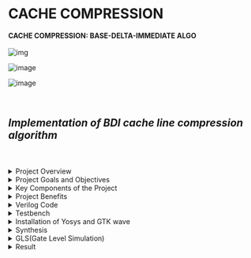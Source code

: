 # CACHE COMPRESSION

**CACHE COMPRESSION: BASE-DELTA-IMMEDIATE ALGO**
<br/>
<br/>
![img](https://askleo.askleomedia.com/wp-content/uploads/2013/11/cache.jpg)
<br/>

![image](https://github.com/ShashidharReddy01/pes_cache_compression/assets/142148810/b4ce88f5-53f2-4b11-a3f3-832c2ee18c89)

![image](https://github.com/ShashidharReddy01/pes_cache_compression/assets/142148810/3689c477-553f-4155-aa65-ae04b27a713d)

<br/>

## *Implementation of BDI cache line compression algorithm*

<br/>
<br/>
<details>
<summary>Project Overview</summary>
  
### **Project Overview:**

**1. Cache Memory:** Cache memory is a crucial component in modern CPUs. It provides a small, high-speed memory that stores frequently accessed data, reducing the time required to access data from slower main memory. Cache memory typically consists of multiple levels, such as L1, L2, and L3 caches, with each level having different characteristics.

**2. Cache Compression:** Cache compression techniques are employed to maximize the effective use of limited on-chip cache resources. Compressed cache entries occupy less space, which can lead to higher cache hit rates and better overall system performance.

**3. BDI (Base Delta Immediate) Algorithm:** BDI is a simple yet efficient compression algorithm designed for use in cache memory. It focuses on compressing common in-cache data patterns while minimizing the impact on cache access latency. The BDI algorithm often employs delta encoding, where the difference between consecutive values is stored instead of the actual values.
</details>
<details>
<summary>Project Goals and Objectives</summary>
  
### **Project Goals and Objectives:**

- **Increase Cache Capacity:** The primary goal of this project is to increase the effective capacity of the cache by compressing data before storing it. This can potentially reduce cache misses and improve CPU performance.

- **Low Latency:** To maintain high-speed cache access, the BDI algorithm is chosen for its simplicity and minimal decompression/compression latency. It ensures that the time required to access data from the cache is not negatively affected.

- **Verilog Implementation:** The project is implemented in Verilog, a hardware description language commonly used for digital circuit design. Verilog allows for the description of hardware components and their interactions.
</details>
<details>
<summary>Key Components of the Project</summary>
  
### **Key Components of the Project:**

- **BDI Compression Module:** This module is responsible for implementing the BDI compression algorithm. It takes cache data as input and produces compressed data for storage in the cache.

- **BDI Decompression Module:** This module is responsible for decompressing data when it is read from the cache. It reverses the compression process to provide the original data to the CPU.

- **Cache Controller:** The cache controller manages the flow of data in and out of the cache. It interacts with the compression and decompression modules to ensure correct data storage and retrieval.

- **Testing and Verification:** Rigorous testing and verification are essential to ensure that the compression and decompression processes work correctly and do not introduce errors or latency.
</details>
<details>
<summary>Project Benefits</summary>
  
### **Project Benefits:**


- Improved Cache Performance: Compressed cache entries occupy less space, allowing for more data to be stored in the cache, potentially reducing cache misses and improving overall CPU performance.

- Efficient Use of Resources: By choosing the BDI algorithm for compression, the project aims to strike a balance between compression efficiency and low latency, ensuring that cache access remains fast.

- Hardware Implementation: The use of Verilog enables the project to be implemented directly in hardware, making it suitable for integration into various CPU architectures.
</details>

<details>
<summary>Verilog Code</summary>
  
```
  module pes_cache_compression(clock,UnCompressedCache,CompressedCache,DeCompressedCache);
input clock;
input [255:0]UnCompressedCache;
output reg[255:0]CompressedCache,DeCompressedCache;
reg mark8_1=0,mark8_2=0,mark8_3=0;
reg mark4_1 = 0, mark4_2 = 0,mark4_3 = 0,mark4_4 = 0,mark4_5 = 0,mark4_6 = 0,mark4_7 = 0;
reg mark2_1 = 0, mark2_2 = 0,mark2_3 = 0,mark2_4 = 0,mark2_5 = 0,mark2_6 = 0,mark2_7 = 0,mark2_8 = 0,
    mark2_9 = 0,mark2_10 = 0,mark2_11 = 0,mark2_12 = 0,mark2_13 = 0,mark2_14 = 0,mark2_15 = 0;

reg [95:0]CCL1,CCL4;
reg [127:0]CCL2;
reg [191:0]CCL3;
reg [159:0]CCL5;
reg [143:0]CCL6;

reg CoN1,CoN2,CoN3,CoN4,CoN5,CoN6,CoN7,CoN8;
reg [63:0]Base8;
reg [63:0]del8_1,del8_2,del8_3;
reg [31:0]Base4;
reg [31:0] del4_1,del4_2,del4_3,del4_4,del4_5,del4_6,del4_7;
reg [15:0]Base2;
reg [15:0] del2_1,del2_2,del2_3,del2_4,del2_5,del2_6,del2_7,del2_8,del2_9,del2_10,del2_11,del2_12,del2_13,del2_14,del2_15;




//COMPRESSOR BLOCK

always @ (posedge clock)
begin

Base8 = UnCompressedCache[63:0]; //Base is the first value
Base4 = UnCompressedCache[31:0];
Base2 = UnCompressedCache[15:0];

$display("input = %h\n",UnCompressedCache);

//BASE 8

//Calculating all the deltas
if (Base8 > UnCompressedCache[127:64])
del8_1 = Base8 - UnCompressedCache[127:64];
else 
begin
del8_1 = UnCompressedCache[127:64] - Base8 ;
mark8_1 =1;
end

if (Base8 > UnCompressedCache[191:128])
del8_2 = Base8 - UnCompressedCache[191:128];
else 
begin
del8_2 = UnCompressedCache[191:128] - Base8 ;
mark8_2 = 1;
end

if (Base8 > UnCompressedCache[255:192])
del8_3 = Base8 - UnCompressedCache[255:192];
else 
begin
del8_3 = UnCompressedCache[255:192] - Base8 ;
mark8_3=1;
end
$display (" 8_1: del1= %h, del2 =%h, del3 = %h \n",del8_1,del8_2,del8_3);


// Delta = 1 byte
if( ((del8_1[63:8]==56'hFFFFFFFFFFFFFF) || (del8_1[63:8]==56'h00000000000000)) && ((del8_2[63:8]==56'hFFFFFFFFFFFFFF) || (del8_2[63:8]==56'h00000000000000))
		&& ((del8_3[63:8]==56'hFFFFFFFFFFFFFF) || (del8_3[63:8]==56'h00000000000000)))
begin
CoN1=1;
CCL1 = {del8_3[7:0],del8_2[7:0],del8_1[7:0],8'd0,Base8};
end

else 
begin
CoN1 =0;
end
$display ("CoN1 = %b, CCL1 = %h ", CoN1,CCL1);

// Delta = 2 bytes
if( ((del8_1[63:16]==48'hFFFFFFFFFFFF) || (del8_1[63:16]==48'h000000000000)) && ((del8_2[63:16]==48'hFFFFFFFFFFFF) || (del8_2[63:16]==48'h000000000000))
		&& ((del8_3[63:16]==48'hFFFFFFFFFFFF) || (del8_3[63:16]==48'h000000000000)))
begin
CoN2=1;
CCL2 = {del8_3[15:0],del8_2[15:0],del8_1[15:0],16'd0,Base8};
end

else 
begin
CoN2 =0;
end
$display ("CoN2 = %b, CCL2 = %h ", CoN2,CCL2);

// Delta = 4 bytes
if( ((del8_1[63:32]==32'hFFFFFFFF) || (del8_1[63:32]==32'h00000000)) && ((del8_2[63:32]==32'hFFFFFFFF) || (del8_2[63:32]==32'h00000000))
		&& ((del8_3[63:32]==32'hFFFFFFFF) || (del8_3[63:32]==32'h00000000)))
begin
CoN3=1;
CCL3 = {del8_3[31:0],del8_2[31:0],del8_1[31:0],32'd0,Base8};
end

else 
begin
CoN3 =0;
end
$display ("CoN3 = %b, CCL3 = %h ", CoN3,CCL3);



//BASE 4

//Calculating all the deltas

if (Base4 > UnCompressedCache[63:32])
del4_1 = Base4 - UnCompressedCache[63:32];
else 
begin
del4_1 = UnCompressedCache[63:32] - Base4 ;
mark4_1 =1;
end

if (Base4 > UnCompressedCache[95:64])
del4_2 = Base4 - UnCompressedCache[95:64];
else 
begin
del4_2 = UnCompressedCache[95:64] - Base4 ;
mark4_2 =1;
end

if (Base4 > UnCompressedCache[127:96])
del4_3 = Base4 - UnCompressedCache[127:96];
else 
begin
del4_3 = UnCompressedCache[127:96] - Base4 ;
mark4_3 =1;
end

if (Base4 > UnCompressedCache[159:128])
del4_4 = Base4 - UnCompressedCache[159:128];
else 
begin
del4_4 = UnCompressedCache[159:128] - Base4 ;
mark4_4 =1;
end

if (Base4 > UnCompressedCache[191:160])
del4_5 = Base4 - UnCompressedCache[191:160];
else 
begin
del4_5 = UnCompressedCache[191:160] - Base4 ;
mark4_5 =1;
end

if (Base4 > UnCompressedCache[223:192])
del4_6 = Base4 - UnCompressedCache[223:192];
else 
begin
del4_6 = UnCompressedCache[223:192] - Base4 ;
mark4_6 =1;
end

if (Base4 > UnCompressedCache[255:224])
del4_7 = Base4 - UnCompressedCache[255:224];
else 
begin
del4_7 = UnCompressedCache[255:224] - Base4 ;
mark4_7 =1;
end


$display (" BASE 4: del1= %h, del2 =%h, del3 = %h del4 = %h del5 = %h del6 = %h del7 = %h\n",del4_1,del4_2,del4_3,del4_4,del4_5,del4_6,del4_7);


// DELTA = 1 BYTE 
if( ((del4_1[31:8]==24'hFFFFFF) || (del4_1[31:8]==24'h000000)) && ((del4_2[31:8]==24'hFFFFFF) || (del4_2[31:8]==24'h000000))
		&& ((del4_3[31:8]==24'hFFFFFF) || (del4_3[31:8]==24'h000000))  && ((del4_4[31:8]==24'hFFFFFF) || (del4_4[31:8]==24'h000000))  
		&& ((del4_5[31:8]==24'hFFFFFF) || (del4_5[31:8]==24'h000000))  && ((del4_6[31:8]==24'hFFFFFF) || (del4_6[31:8]==24'h000000))
		&& ((del4_7[31:8]==24'hFFFFFF) || (del4_7[31:8]==24'h000000)))
begin
CoN4=1;
CCL4 = {del4_7[7:0],del4_6[7:0],del4_5[7:0],del4_4[7:0],del4_3[7:0],del4_2[7:0],del4_1[7:0],8'd0,Base4};
end

else 
begin
CoN4 =0;
end
$display ("CoN4 = %b, CCL4 = %h ", CoN4,CCL4);


// DELTA = 2 BYTES
if( ((del4_1[31:16]==16'hFFFF) || (del4_1[31:16]==16'h0000)) && ((del4_2[31:16]==16'hFFFF) || (del4_2[31:16]==16'h0000))
		&& ((del4_3[31:16]==16'hFFFF) || (del4_3[31:16]==16'h0000))  && ((del4_4[31:16]==16'hFFFF) || (del4_4[31:16]==16'h0000))  
		&& ((del4_5[31:16]==16'hFFFF) || (del4_5[31:16]==16'h0000))  && ((del4_6[31:16]==16'hFFFF) || (del4_6[31:16]==16'h0000))
		&& ((del4_7[31:16]==16'hFFFF) || (del4_7[31:16]==16'h0000)))
begin
CoN5=1;
CCL5 = {del4_7[15:0],del4_6[15:0],del4_5[15:0],del4_4[15:0],del4_3[15:0],del4_2[15:0],del4_1[15:0],16'd0,Base4};
end

else 
begin
CoN5 =0;
end
$display ("CoN5 = %b, CCL5 = %h ", CoN5,CCL5);



//BASE 2

//Calculating all the deltas

if (Base2 > UnCompressedCache[31:16])
del2_1 = Base2 - UnCompressedCache[31:16];
else 
begin
del2_1 = UnCompressedCache[31:16] - Base2 ;
mark2_1 =1;
end

if (Base2 > UnCompressedCache[47:32])
del2_2 = Base2 - UnCompressedCache[47:32];
else 
begin
del2_2 = UnCompressedCache[47:32] - Base2 ;
mark2_2 =1;
end

if (Base2 > UnCompressedCache[63:48])
del2_3 = Base2 - UnCompressedCache[63:48];
else 
begin
del2_3 = UnCompressedCache[63:48] - Base2 ;
mark2_3 =1;
end

if (Base2 > UnCompressedCache[79:64])
del2_4 = Base2 - UnCompressedCache[79:64];
else 
begin
del2_4 = UnCompressedCache[79:64] - Base2 ;
mark2_4 =1;
end

if (Base2 > UnCompressedCache[95:80])
del2_5 = Base2 - UnCompressedCache[95:80];
else 
begin
del2_5 = UnCompressedCache[95:80] - Base2 ;
mark2_5 =1;
end

if (Base2 > UnCompressedCache[111:96])
del2_6 = Base2 - UnCompressedCache[111:96];
else 
begin
del2_6 = UnCompressedCache[111:96] - Base2 ;
mark2_6 =1;
end

if (Base2 > UnCompressedCache[127:112])
del2_6 = Base2 - UnCompressedCache[127:112];
else 
begin
del2_6 = UnCompressedCache[127:112] - Base2 ;
mark2_6 =1;
end

if (Base2 > UnCompressedCache[143:128])
del2_7 = Base2 - UnCompressedCache[143:128];
else 
begin
del2_7 = UnCompressedCache[143:128] - Base2 ;
mark2_7 =1;
end

if (Base2 > UnCompressedCache[159:144])
del2_8 = Base2 - UnCompressedCache[159:144];
else 
begin
del2_8 = UnCompressedCache[159:144] - Base2 ;
mark2_8 =1;
end

if (Base2 > UnCompressedCache[175:160])
del2_9 = Base2 - UnCompressedCache[175:160];
else 
begin
del2_9 = UnCompressedCache[175:160] - Base2 ;
mark2_9 =1;
end

if (Base2 > UnCompressedCache[191:176])
del2_10 = Base2 - UnCompressedCache[191:176];
else 
begin
del2_10 = UnCompressedCache[191:176] - Base2 ;
mark2_10 =1;
end

if (Base2 > UnCompressedCache[191:176])
del2_11 = Base2 - UnCompressedCache[191:176];
else 
begin
del2_11 = UnCompressedCache[191:176] - Base2 ;
mark2_11 =1;
end

if (Base2 > UnCompressedCache[207:192])
del2_12 = Base2 - UnCompressedCache[207:192];
else 
begin
del2_12 = UnCompressedCache[207:192] - Base2 ;
mark2_12 =1;
end

if (Base2 > UnCompressedCache[223:208])
del2_13 = Base2 - UnCompressedCache[223:208];
else 
begin
del2_13 = UnCompressedCache[223:208] - Base2 ;
mark2_13 =1;
end

if (Base2 > UnCompressedCache[239:224])
del2_14 = Base2 - UnCompressedCache[239:224];
else 
begin
del2_14 = UnCompressedCache[239:224] - Base2 ;
mark2_14 =1;
end

if (Base2 > UnCompressedCache[255:240])
del2_15 = Base2 - UnCompressedCache[255:240];
else 
begin
del2_15 = UnCompressedCache[255:240] - Base2 ;
mark2_15 =1;
end

$display (" BASE 2: del1= %h, del2 =%h, del3 = %h del4 = %h del5 = %h del6 = %h del7 = %h	del8= %h, del9 =%h, del10 = %h del11 = %h del12 = %h del13 = %h del14 = %h del7 = %h \n"
				,del2_1,del2_2,del2_3,del2_4,del2_5,del2_6,del2_7,del2_8,del2_9,del2_10,del2_11,del2_12,del2_13,del2_14,del2_15);

// DELTA = 1 BYTE 
if( ((del2_1[15:8]==24'hFF) || (del2_1[15:8]==24'h00)) && ((del2_2[15:8]==24'hFF) || (del2_2[15:8]==24'h00))
		&& ((del2_3[15:8]==24'hFF) || (del2_3[15:8]==24'h00))  && ((del2_4[15:8]==24'hFF) || (del2_4[15:8]==24'h00))  
		&& ((del2_5[15:8]==24'hFF) || (del2_5[15:8]==24'h00))  && ((del2_6[15:8]==24'hFF) || (del2_6[15:8]==24'h00))
		&& ((del2_7[15:8]==24'hFF) || (del2_7[15:8]==24'h00))  && ((del2_8[15:8]==24'hFF) || (del2_8[15:8]==24'h00))
		&& ((del2_9[15:8]==24'hFF) || (del2_9[15:8]==24'h00))  && ((del2_10[15:8]==24'hFF) || (del2_10[15:8]==24'h00))
		&& ((del2_11[15:8]==24'hFF)|| (del2_11[15:8]==24'h00))&& ((del2_12[15:8]==24'hFF) || (del2_12[15:8]==24'h00))
		&& ((del2_13[15:8]==24'hFF)|| (del2_13[15:8]==24'h00))&& ((del2_14[15:8]==24'hFF) || (del2_14[15:8]==24'h00))
		&& ((del2_15[15:8]==24'hFF)|| (del2_15[15:8]==24'h00)))
begin
CoN6=1;
CCL6 = {del2_15[7:0],del2_14[7:0],del2_13[7:0],del2_12[7:0],del2_11[7:0],del2_10[7:0],del2_9[7:0],del2_8[7:0],del2_7[7:0],del2_6[7:0],del2_5[7:0],del2_4[7:0],del2_3[7:0],del2_2[7:0],del2_1[7:0],8'd0,Base2};
end

else 
begin
CoN6 =0;
end
$display ("CoN6 = %b, CCL6 = %h ", CoN6,CCL6);
end






// DECOMPRESSOR BLOCK

always @ (posedge clock)
begin

//BASE 8 DEL 1 BYTE
if(CoN1==1)
begin
CompressedCache = CCL1;
DeCompressedCache[63:0] = CompressedCache[63:0]; //Base8

if (mark8_1 ==0)
DeCompressedCache[127:64] = Base8 - CompressedCache[79:72];
else 
DeCompressedCache[127:64] = CompressedCache[79:72]- Base8 ;

if (mark8_2 ==0)
DeCompressedCache[191:128] = Base8 - CompressedCache[87:80];
else 
DeCompressedCache[191:128] = CompressedCache[87:80]- Base8 ;

if (mark8_3 ==0)
DeCompressedCache[255:192] = Base8 - CompressedCache[95:88];
else 
DeCompressedCache[255:192] = CompressedCache[95:88]- Base8 ;

end

//BASE 8 DEL 2 BYTES
else if(CoN2==1)
begin
CompressedCache = CCL2;
DeCompressedCache[63:0] = CompressedCache[63:0]; //Base8

if (mark8_1 ==0)
DeCompressedCache[127:64] = Base8 - CompressedCache[95:80];
else 
DeCompressedCache[127:64] = CompressedCache[95:80]- Base8 ;

if (mark8_2 ==0)
DeCompressedCache[191:128] = Base8 - CompressedCache[111:96];
else 
DeCompressedCache[191:128] = CompressedCache[111:96]- Base8 ;

if (mark8_3 ==0)
DeCompressedCache[255:192] = Base8 - CompressedCache[127:112];
else 
DeCompressedCache[255:192] = CompressedCache[127:112]- Base8 ;

end

//BASE 8 DEL 4 BYTES
else if(CoN3==1)
begin
CompressedCache = CCL3;
DeCompressedCache[63:0] = CompressedCache[63:0]; //Base8

if (mark8_1 ==0)
DeCompressedCache[127:64] = Base8 - CompressedCache[127:96];
else 
DeCompressedCache[127:64] = CompressedCache[127:96]- Base8 ;

if (mark8_2 ==0)
DeCompressedCache[191:128] = Base8 - CompressedCache[159:128];
else 
DeCompressedCache[191:128] = CompressedCache[159:128]- Base8 ;

if (mark8_3 ==0)
DeCompressedCache[255:192] = Base8 - CompressedCache[191:160];
else 
DeCompressedCache[255:192] = CompressedCache[191:160]- Base8 ;
end

//BASE 4 DEL 1 BYTE
else if(CoN4==1)
begin
CompressedCache = CCL4; //96 BITS
DeCompressedCache[31:0] = CompressedCache[31:0]; //Base4

if (mark4_1 == 0)
DeCompressedCache[63:32] = Base4 - CompressedCache[47:40];
else 
DeCompressedCache[63:32] = CompressedCache[47:40]- Base4 ;

if (mark4_2 == 0)
DeCompressedCache[95:64] = Base4 - CompressedCache[55:48];
else 
DeCompressedCache[95:64] = CompressedCache[55:48]- Base4 ;

if (mark4_3 == 0)
DeCompressedCache[127:96] = Base4 - CompressedCache[63:56];
else 
DeCompressedCache[127:96] = CompressedCache[63:56]- Base4 ;

if (mark4_4 == 0)
DeCompressedCache[159:128] = Base4 - CompressedCache[71:64];
else 
DeCompressedCache[159:128] = CompressedCache[71:64]- Base4 ;

if (mark4_5 == 0)
DeCompressedCache[191:160] = Base4 - CompressedCache[79:72];
else 
DeCompressedCache[191:160] = CompressedCache[79:72]- Base4 ;

if (mark4_6 == 0)
DeCompressedCache[223:192] = Base4 - CompressedCache[87:80];
else 
DeCompressedCache[223:192] = CompressedCache[87:80]- Base4 ;

if (mark4_7 == 0)
DeCompressedCache[255:224] = Base4 - CompressedCache[95:88];
else 
DeCompressedCache[255:224] = CompressedCache[95:88]- Base4 ;
end

//BASE 4 DEL 2 BYTES
else if(CoN5==1)
begin
CompressedCache = CCL5; //160 BITS
DeCompressedCache[31:0] = CompressedCache[31:0]; //Base4

if (mark4_1 == 0)
DeCompressedCache[63:32] = Base4 - CompressedCache[63:48];
else 
DeCompressedCache[63:32] = CompressedCache[63:48]- Base4 ;

if (mark4_2 == 0)
DeCompressedCache[95:64] = Base4 - CompressedCache[79:64];
else 
DeCompressedCache[95:64] = CompressedCache[79:64]- Base4 ;

if (mark4_3 == 0)
DeCompressedCache[127:96] = Base4 - CompressedCache[95:80];
else 
DeCompressedCache[127:96] = CompressedCache[95:80]- Base4 ;

if (mark4_4 == 0)
DeCompressedCache[159:128] = Base4 - CompressedCache[111:96];
else 
DeCompressedCache[159:128] = CompressedCache[111:96]- Base4 ;

if (mark4_5 == 0)
DeCompressedCache[191:160] = Base4 - CompressedCache[127:112];
else 
DeCompressedCache[191:160] = CompressedCache[127:112]- Base4 ;

if (mark4_6 == 0)
DeCompressedCache[223:192] = Base4 - CompressedCache[143:128];
else 
DeCompressedCache[223:192] = CompressedCache[143:128]- Base4 ;

if (mark4_7 == 0)
DeCompressedCache[255:224] = Base4 - CompressedCache[159:144];
else 
DeCompressedCache[255:224] = CompressedCache[159:144]- Base4 ;
end


//BASE 2 DEL 1 BYTE
else if(CoN6==1)
begin
CompressedCache = CCL6; //144 BITS
DeCompressedCache[15:0] = CompressedCache[15:0]; //Base2

if (mark2_1 == 0)
DeCompressedCache[31:16] = Base2 - CompressedCache[31:24];
else 
DeCompressedCache[31:16] = CompressedCache[31:24]- Base2 ;

if (mark2_2 == 0)
DeCompressedCache[47:32] = Base2 - CompressedCache[39:32];
else 
DeCompressedCache[47:32] = CompressedCache[39:32]- Base2 ;

if (mark2_3 == 0)
DeCompressedCache[63:48] = Base2 - CompressedCache[47:40];
else 
DeCompressedCache[63:48] = CompressedCache[47:40]- Base2 ;

if (mark2_4 == 0)
DeCompressedCache[79:64] = Base2 - CompressedCache[55:48];
else 
DeCompressedCache[79:64] = CompressedCache[55:48]- Base2 ;

if (mark2_5 == 0)
DeCompressedCache[95:80] = Base2 - CompressedCache[63:56];
else 
DeCompressedCache[95:80] = CompressedCache[63:56]- Base2 ;

if (mark2_6 == 0)
DeCompressedCache[111:96] = Base2 - CompressedCache[71:64];
else 
DeCompressedCache[111:96] = CompressedCache[71:64]- Base2 ;

if (mark2_7 == 0)
DeCompressedCache[127:112] = Base2 - CompressedCache[79:72];
else 
DeCompressedCache[127:112] = CompressedCache[79:72]- Base2 ;

if (mark2_8 == 0)
DeCompressedCache[143:128] = Base2 - CompressedCache[87:80];
else 
DeCompressedCache[143:128] = CompressedCache[87:80]- Base2 ;

if (mark2_9 == 0)
DeCompressedCache[159:144] = Base2 - CompressedCache[95:88];
else 
DeCompressedCache[159:144] = CompressedCache[95:88]- Base2 ;

if (mark2_10 == 0)
DeCompressedCache[175:160] = Base2 - CompressedCache[103:96];
else 
DeCompressedCache[175:160] = CompressedCache[103:96]- Base2 ;

if (mark2_11 == 0)
DeCompressedCache[191:176] = Base2 - CompressedCache[111:104];
else 
DeCompressedCache[191:176] = CompressedCache[111:104]- Base2 ;

if (mark2_12 == 0)
DeCompressedCache[207:192] = Base2 - CompressedCache[119:112];
else 
DeCompressedCache[207:192] = CompressedCache[119:112]- Base2 ;

if (mark2_13 == 0)
DeCompressedCache[223:208] = Base2 - CompressedCache[127:120];
else 
DeCompressedCache[223:208] = CompressedCache[127:120]- Base2 ;

if (mark2_14 == 0)
DeCompressedCache[239:224] = Base2 - CompressedCache[135:128];
else 
DeCompressedCache[239:224] = CompressedCache[135:128]- Base2 ;

if (mark2_15 == 0)
DeCompressedCache[255:240] = Base2 - CompressedCache[143:136];
else 
DeCompressedCache[255:240] = CompressedCache[143:136]- Base2 ;
end

//No Compression feasible
else
CompressedCache = UnCompressedCache;


end

endmodule
```

</details>

<details>
<summary>Testbench</summary>

```
module pes_cache_compression_tb;

	
	reg clock;
	reg [255:0] UnCompressedCache;
	wire [255:0] CompressedCache,DeCompressedCache;
	wire [95:0]CCL1,CCL4;
wire [127:0]CCL2;
wire [191:0]CCL3;
wire [159:0]CCL5;
wire [143:0]CCL6;
	

	
	CompressorUnit one (
		.clock(clock), 
		.UnCompressedCache(UnCompressedCache), 
		.CompressedCache(CompressedCache),
		.DeCompressedCache(DeCompressedCache)
	);

	initial begin
		
		clock = 0;
		UnCompressedCache = {64'h0000000000000066,64'h0000000000000044,64'h0000000000000022,64'h00000000000000FF};
		#50 UnCompressedCache = {64'h0000000000005566,64'h0000000000003344,64'h0000000000001122,64'h0000000000000000};
		#50 UnCompressedCache = {64'h0000000011225566,64'h0000000011223344,64'h0000000011221122,64'h0000000000000000};
		#50 UnCompressedCache = {32'h00000088,32'h00000077,32'h00000066,32'h00000055,32'h00000044,32'h00000033,32'h00000022,32'h00000000};
		#50 UnCompressedCache = {32'h00007788,32'h00006677,32'h00005566,32'h00004455,32'h00003344,32'h00002233,32'h00001122,32'h00000000};
		#50 UnCompressedCache = {16'h0085,16'h0080,16'h0075,16'h0070,16'h0065,16'h0060,16'h0055,16'h0050,16'h0040,16'h0035,16'h0030,16'h0025,16'h0020,16'h0015,16'h0010,16'h0000};
	end
    
always
#5 clock = ~clock;	 
endmodule

```

</details>
<details>
<summary>Installation of Yosys and GTK wave</summary>

`git clone https://github.com/YosysHQ/yosys.git `

`cd yosys`

`sudo apt install make`

`sudo apt-get update`

`sudo apt-get install build-essential clang bison flex  libreadline-dev gawk tcl-dev libffi-dev git  graphviz xdot pkg-config python3 libboost-system-dev libboost-python-dev libboost-filesystem-dev zlib1g-dev`

*Comment the export path in bashrc for the code given below to work*

`make config-gcc`

`make -j 4`

`sudo make install`

`sudo apt install gtkwave`

</details>

<details>
<summary>Synthesis</summary>
	
## Synthesis

+ Commands
  `yosys`

  `read_liberty -lib ../lib/sky130_fd_sc_hd__tt_025C_1v80.lib`

  `read_verilog cache_compression.v`

  `synth -top cache_compression`

  `abc -liberty ../lib/sky130_fd_sc_hd__tt_025C_1v80.lib`

  `show`

+ Screenshots

  ![image](https://github.com/ShashidharReddy01/pes_cache_compression/assets/142148810/0d7e43bb-454f-4338-ab20-0a293b761a64)

  ![image](https://github.com/ShashidharReddy01/pes_cache_compression/assets/142148810/df5cd511-7d06-4087-9277-35456f41e294)

  ![image](https://github.com/ShashidharReddy01/pes_cache_compression/assets/142148810/4775b5f4-946e-421c-8eac-d5a13a3f8c6e)

  ![image](https://github.com/ShashidharReddy01/pes_cache_compression/assets/142148810/af9c10e0-f663-4904-955d-9ba732bef21a)

  ![image](https://github.com/ShashidharReddy01/pes_cache_compression/assets/142148810/5a4a231f-08da-43c4-a441-1e22008e85fa)

  ![image](https://github.com/ShashidharReddy01/pes_cache_compression/assets/142148810/f3ac1ac4-989a-4481-80c7-52ab18cf5743)


  **As there are more than 20000 cells block diagram is not showing up on terminal**
  **Source Google**
  
  ![image](https://github.com/ShashidharReddy01/pes_cache_compression/assets/142148810/7311802a-3f50-4ce3-8462-290a8d75d71e)



</details>

<details>
<summary>GLS(Gate Level Simulation)</summary>

+ Commands
  `cd vlsi/sky130RTLDesignAndSynthesisWorkshop/verilog_files`

  `iverilog cache_compression.v pes_cache_compression_tb.v`

  `./a.out`

  `gtkwave simulation.vcd`

+ Screenshots

  ![image](https://github.com/ShashidharReddy01/pes_cache_compression/assets/142148810/9834d7b5-776f-4f1e-8f28-d81ad1797a34)

  ![image](https://github.com/ShashidharReddy01/pes_cache_compression/assets/142148810/24d87ca9-1515-4a84-bcfe-bda441b1e657)

  ![image](https://github.com/ShashidharReddy01/pes_cache_compression/assets/142148810/191b2739-6e24-4419-a8e6-05c3266a6261)

</details>
<details>
<summary>Result</summary>
	
+ 8 cache lines of each type were included in the uncompressed data file to get the below result:
+ No. of uncompressed lines = 40
+ No. of uncompressed bytes = 2.58KB
+ No. of compressed bytes= 1.25KB
+ Compression Ratio = 2.064
</details>
